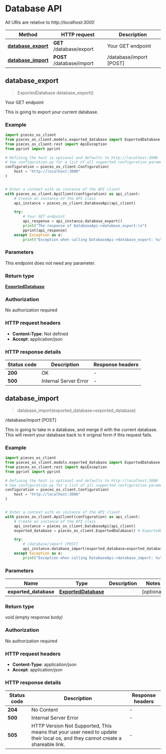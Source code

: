 # Database API

All URIs are relative to *http://localhost:3000*

Method | HTTP request | Description
------------- | ------------- | -------------
[**database_export**](DatabaseApi#database_export) | **GET** /database/export | Your GET endpoint
[**database_import**](DatabaseApi#database_import) | **POST** /database/import | /database/import [POST]


## **database_export**
> ExportedDatabase database_export()

Your GET endpoint

This is going to export your current database.

### Example


```python
import pieces_os_client
from pieces_os_client.models.exported_database import ExportedDatabase
from pieces_os_client.rest import ApiException
from pprint import pprint

# Defining the host is optional and defaults to http://localhost:3000
# See configuration.py for a list of all supported configuration parameters.
configuration = pieces_os_client.Configuration(
    host = "http://localhost:3000"
)


# Enter a context with an instance of the API client
with pieces_os_client.ApiClient(configuration) as api_client:
    # Create an instance of the API class
    api_instance = pieces_os_client.DatabaseApi(api_client)

    try:
        # Your GET endpoint
        api_response = api_instance.database_export()
        print("The response of DatabaseApi->database_export:\n")
        pprint(api_response)
    except Exception as e:
        print("Exception when calling DatabaseApi->database_export: %s\n" % e)
```



### Parameters

This endpoint does not need any parameter.

### Return type

[**ExportedDatabase**](../models/ExportedDatabase)

### Authorization

No authorization required

### HTTP request headers

 - **Content-Type**: Not defined
 - **Accept**: application/json

### HTTP response details

| Status code | Description | Response headers |
|-------------|-------------|------------------|
**200** | OK |  -  |
**500** | Internal Server Error |  -  |



## **database_import**
> database_import(exported_database=exported_database)

/database/import [POST]

This is going to take in a database, and merge it with the current database. This will revert your database back to it original form if this request fails.

### Example


```python
import pieces_os_client
from pieces_os_client.models.exported_database import ExportedDatabase
from pieces_os_client.rest import ApiException
from pprint import pprint

# Defining the host is optional and defaults to http://localhost:3000
# See configuration.py for a list of all supported configuration parameters.
configuration = pieces_os_client.Configuration(
    host = "http://localhost:3000"
)


# Enter a context with an instance of the API client
with pieces_os_client.ApiClient(configuration) as api_client:
    # Create an instance of the API class
    api_instance = pieces_os_client.DatabaseApi(api_client)
    exported_database = pieces_os_client.ExportedDatabase() # ExportedDatabase |  (optional)

    try:
        # /database/import [POST]
        api_instance.database_import(exported_database=exported_database)
    except Exception as e:
        print("Exception when calling DatabaseApi->database_import: %s\n" % e)
```



### Parameters


Name | Type | Description  | Notes
------------- | ------------- | ------------- | -------------
 **exported_database** | [**ExportedDatabase**](../models/ExportedDatabase)|  | [optional] 

### Return type

void (empty response body)

### Authorization

No authorization required

### HTTP request headers

 - **Content-Type**: application/json
 - **Accept**: application/json

### HTTP response details

| Status code | Description | Response headers |
|-------------|-------------|------------------|
**204** | No Content |  -  |
**500** | Internal Server Error |  -  |
**505** | HTTP Version Not Supported, This means that your user need to update their local os, and they cannot create a shareable link. |  -  |



